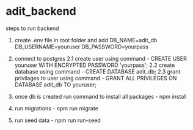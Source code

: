 # adit_backend

steps to run backend

1. create .env file in root folder and add
   DB_NAME=adit_db
   DB_USERNAME=youruser
   DB_PASSWORD=yourpass

2. connect to postgres
   2.1 create user using command - CREATE USER youruser WITH ENCRYPTED PASSWORD 'yourpass';
   2.2 create database using command - CREATE DATABASE adit_db;
   2.3 grant privilages to user using command - GRANT ALL PRIVILEGES ON DATABASE adit_db TO youruser;

3. once db is created run command to install all packages - npm install
4. run migrations - npm run migrate
5. run seed data - npm run run-seed
